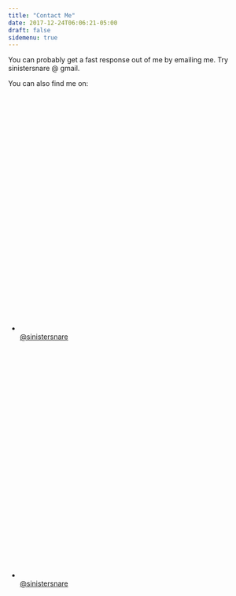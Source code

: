```yaml
---
title: "Contact Me"
date: 2017-12-24T06:06:21-05:00
draft: false
sidemenu: true
---
```


You can probably get a fast response out of me by emailing me. Try sinistersnare @ gmail.

You can also find me on:

<ul class="contact-list">
  <li>
    <a href="https://twitter.com/sinistersnare" target="_blank">
    	<svg viewBox='0 0 100 100' class='icon contact-icon icon-twitter-squared'><use xlink:href='#icon-twitter-squared'></use></svg>
    	@sinistersnare
	</a>
  </li>
  <li>
    <a href="https://github.com/sinistersnare" target="_blank">
    	<svg viewBox='0 0 100 100' class='icon contact-icon icon-github-squared'><use xlink:href='#icon-github-squared'></use></svg>
    	@sinistersnare
    </a>
  </li>
</ul>
